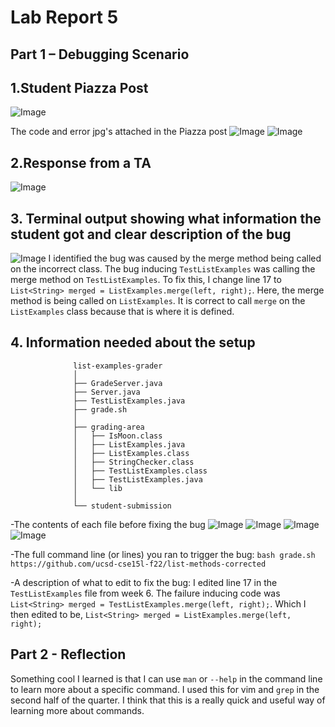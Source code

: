 # Lab Report 5
## Part 1 – Debugging Scenario


## 1.Student Piazza Post 
![Image](studentpiazzaa.jpg)


The code and error jpg's attached in the Piazza post
![Image](studenterrorcode.jpg)
![Image](studenterror.jpg)




## 2.Response from a TA 
![Image](piazza.jpg)

## 3.  Terminal output showing what information the student got and clear description of the bug
![Image](fixbug.jpg)
I identified the bug was caused by the merge method being called on the incorrect class. The bug inducing `TestListExamples` was  calling the merge method on `TestListExamples`. To fix this, I change line 17 to ` List<String> merged = ListExamples.merge(left, right);`. Here, the merge method is being called on `ListExamples`. It is correct to call `merge` on the `ListExamples` class because that is where it is defined. 


## 4. Information needed about the setup

```
              list-examples-grader
              │
              ├── GradeServer.java
              ├── Server.java
              ├── TestListExamples.java
              ├── grade.sh
              │
              ├── grading-area
              │   ├── IsMoon.class
              │   ├── ListExamples.java
              │   ├── ListExamples.class
              │   ├── StringChecker.class
              │   ├── TestListExamples.class
              │   ├── TestListExamples.java
              │   └── lib
              │
              └── student-submission
```

-The contents of each file before fixing the bug
![Image](testlist.jpg)
![Image](list-examples-grader.jpg)
![Image](Server.jpg)
![Image](ListExamples.jpg)




-The full command line (or lines) you ran to trigger the bug: `bash grade.sh https://github.com/ucsd-cse15l-f22/list-methods-corrected`

-A description of what to edit to fix the bug: I edited line 17 in the `TestListExamples`  file from week 6. The failure inducing code was `List<String> merged = TestListExamples.merge(left, right);`. Which I then edited to be, `List<String> merged = ListExamples.merge(left, right);`

## Part 2 - Reflection 
Something cool I learned is that I can use `man` or `--help` in the command line to learn more about a specific command. I used this for vim and `grep` in the second half of the quarter. I think that this is a really quick and useful way of learning more about commands. 
